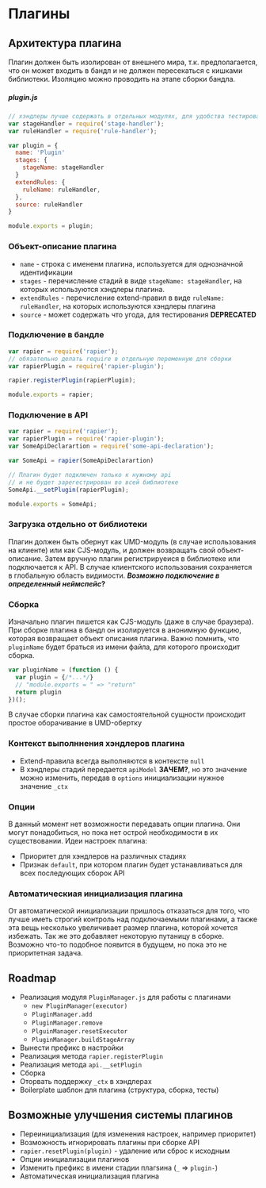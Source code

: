 # Плагины

## Архитектура плагина
Плагин должен быть изолирован от внешнего мира, т.к. предполагается, что он может входить в бандл и не должен пересекаться с кишками библиотеки. Изоляцию можно проводить на этапе сборки бандла.

##### plugin.js
```javascript
// хэндлеры лучше содержать в отдельных модулях, для удобства тестирования
var stageHandler = require('stage-handler');
var ruleHandler = require('rule-handler');

var plugin = {
  name: 'Plugin'
  stages: {
    stageName: stageHandler
  }
  extendRules: {
    ruleName: ruleHandler,
  },
  source: ruleHandler
}

module.exports = plugin;
```

### Объект-описание плагина
* ``name`` - строка с имененм плагина, используется для однозначной идентификации
* ``stages`` - перечисление стадий в виде ``stageName: stageHandler``, на которых используются хэндлеры плагина.
* ``extendRules``  - перечисление extend-правил в виде ``ruleName: ruleHandler``, на которых используются хэндлеры плагина
* ``source`` - может содержать что угода, для тестирования **DEPRECATED**

### Подключение в бандле

```javascript
var rapier = require('rapier');
// обязательно делать require в отдельную переменную для сборки
var rapierPlugin = require('rapier-plugin');

rapier.registerPlugin(rapierPlugin);

module.exports = rapier;
```

### Подключение в API
```javascript
var rapier = require('rapier');
var rapierPlugin = require('rapier-plugin');
var SomeApiDeclarartion = require('some-api-declaration');

var SomeApi = rapier(SomeApiDeclarartion)

// Плагин будет подключен только к нужному аpi
// и не будет зарегестрирован во всей библиотеке
SomeApi.__setPlugin(rapierPlugin);

module.exports = SomeApi;
```

### Загрузка отдельно от библиотеки
Плагин должен быть обернут как UMD-модуль (в случае использования на клиенте) или как CJS-модуль, и должен возвращать свой объект-описание. Затем вручную плагин регистрируеися в библиотеке или подключается к API. В случае клиентского использования сохраняется в глобальную область видимости.
**_Возможно подключение в определенный неймспейс_?**

### Сборка
Изначально плагин пишется как CJS-модуль (даже в случае браузера).
При сборке плагина в бандл он изолируется в анонимную функцию, которая возвращает объект описания плагина.
Важно помнить, что ``pluginName`` будет браться из имени файла, для которого происходит сборка.
```javascript
var pluginName = (function () {
  var plugin = {/*...*/}
  // "module.exports = " => "return"
  return plugin
})();
```
В случае сборки плагина как самостоятельной сущности происходит простое оборачивание в UMD-обертку

### Контекст выполннения хэндлеров плагина
* Extend-правила всегда выполняются в контексте ``null``
* В хэндлеры стадий передается ``apiModel`` **ЗАЧЕМ?**, но это значение можно изменить, передав в ``options`` инициализации нужное значение ``_ctx``

### Опции
В данный момент нет возможности передавать опции плагина. Они могут понадобиться, но пока нет острой необходимости в их существовании. Идеи настроек плагина:
* Приоритет для хэндлеров на различных стадиях
* Признак ``default``, при котором плагин будет устанавливаться для всех последующих сборок API

### Автоматическиая инициализация плагина
От автоматической инициализации пришлось отказаться для того, что лучше иметь строгий контроль над подключаемыми плагинами, а также эта вещь несколько увеличивает размер плагина, которой хочется избежать. Так же это добавляет некоторую путаницу в сборке. Возможно что-то подобное появится в будущем, но пока это не приоритетная задача.

## Roadmap
* Реализация модуля ``PluginManager.js`` для работы с плагинами
  * ``new PluginManager(executor)``
  * ``PluginManager.add``
  * ``PluginManager.remove``
  * ``PlguinManager.resetExecutor``
  * ``PluginManager.buildStageArray``
* Вынести префикс в настройки
* Реализация метода ``rapier.registerPlugin``
* Реализация метода ``api.__setPlugin``
* Сборка
* Оторвать поддержку ``_ctx`` в хэндлерах
* Boilerplate шаблон для плагина (структура, сборка, тесты)


## Возможные улучшения системы плагинов
* Переинициализация (для изменения настроек, например приоритет)
* Возможность игнорировать плагины при сборке API
* ``rapier.resetPlugin(plugin)`` - удаление или сброс к исходным
* Опции инициализации плагинов
* Изменить префикс в имени стадии плагsина (``_`` => ``plugin-``)
* Автоматическая инициализация плагина

